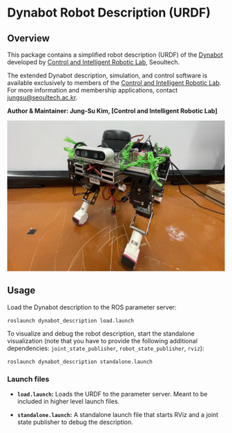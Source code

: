 # Dynabot Robot Description (URDF)
## Overview

This package contains a simplified robot description (URDF) of the [Dynabot](https://www.youtube.com/channel/UCvLNY4Xos34DEHYCKBYXAZA) developed by [Control and Intelligent Robotic Lab](https://sites.google.com/site/cdslweb), Seoultech.

The extended Dynabot description, simulation, and control software is available exclusively to members of the [Control and Intelligent Robotic Lab](https://sites.google.com/site/cdslweb). For more information and membership applications, contact jungsu@seoultech.ac.kr.

**Author & Maintainer: Jung-Su Kim, [Control and Intelligent Robotic Lab]**

![alt text](https://github.com/cirlseoultech/dynabot_description/blob/main/picture/robot.jpg?raw=true)

## Usage

Load the Dynabot description to the ROS parameter server:

    roslaunch dynabot_description load.launch

To visualize and debug the robot description, start the standalone visualization (note that you have to provide the following additional dependencies: `joint_state_publisher`, `robot_state_publisher`, `rviz`):

    roslaunch dynabot_description standalone.launch

### Launch files

* **`load.launch`:** Loads the URDF to the parameter server. Meant to be included in higher level launch files.

* **`standalone.launch`:** A standalone launch file that starts RViz and a joint state publisher to debug the description.

